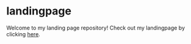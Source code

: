 # landingpage
Welcome to my landing page repository! Check out my landingpage by clicking [here]([link-to-your-portfolio-website](https://landingpcodsoft.netlify.app/)).
